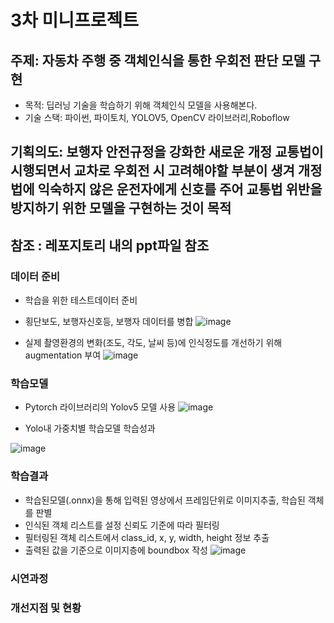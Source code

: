 # 3차 미니프로젝트
## 주제: 자동차 주행 중 객체인식을 통한 우회전 판단 모델 구현
- 목적: 딥러닝 기술을 학습하기 위해 객체인식 모델을 사용해본다.
- 기술 스택: 파이썬, 파이토치, YOLOV5, OpenCV 라이브러리,Roboflow

## 기획의도: 보행자 안전규정을 강화한 새로운 개정 교통법이 시행되면서 교차로 우회전 시 고려해야할 부분이 생겨 개정법에 익숙하지 않은 운전자에게 신호를 주어 교통법 위반을 방지하기 위한 모델을 구현하는 것이 목적

## 참조 : 레포지토리 내의 ppt파일 참조

### 데이터 준비

- 학습을 위한 테스트데이터 준비

- 횡단보도, 보행자신호등, 보행자 데이터를 병합
![image](https://user-images.githubusercontent.com/108312160/196027225-387cd8c4-5188-4d64-bc17-0545965c04e9.png)
- 실제 촬영환경의 변화(조도, 각도, 날씨 등)에 인식정도를 개선하기 위해 augmentation 부여
![image](https://user-images.githubusercontent.com/108312160/196027358-9026b901-acff-4af2-b60b-5ef25b861a97.png)

### 학습모델
- Pytorch 라이브러리의 Yolov5 모델 사용
![image](https://user-images.githubusercontent.com/108312160/196027430-8cd41ae8-084c-4116-9c1b-cb0cc68eff2c.png)

- Yolo내 가중치별 학습모델 학습성과

![image](https://user-images.githubusercontent.com/108312160/196027455-06f52296-507f-46b3-9622-8c54e8d59f4e.png)

### 학습결과
- 학습된모델(.onnx)을 통해 입력된 영상에서 프레임단위로 이미지추출, 학습된 객체를 판별
- 인식된 객체 리스트를 설정 신뢰도 기준에 따라 필터링
- 필터링된 객체 리스트에서 class_id, x, y, width, height 정보 추출
- 출력된 값을 기준으로 이미지층에 boundbox 작성
![image](https://user-images.githubusercontent.com/108312160/196027533-308bf14b-72e9-4363-9988-4c2b8fb2fbf9.png)

### 시연과정

### 개선지점 및 현황
